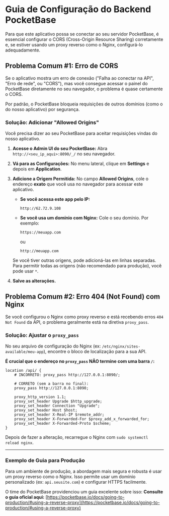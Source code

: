 # Guia de Configuração do Backend PocketBase

Para que este aplicativo possa se conectar ao seu servidor PocketBase, é essencial configurar o CORS (Cross-Origin Resource Sharing) corretamente e, se estiver usando um proxy reverso como o Nginx, configurá-lo adequadamente.

## Problema Comum #1: Erro de CORS

Se o aplicativo mostra um erro de conexão ("Falha ao conectar na API", "Erro de rede", ou "CORS"), mas você consegue acessar o painel do PocketBase diretamente no seu navegador, o problema é quase certamente o CORS.

Por padrão, o PocketBase bloqueia requisições de outros domínios (como o do nosso aplicativo) por segurança.

### Solução: Adicionar "Allowed Origins"

Você precisa dizer ao seu PocketBase para aceitar requisições vindas do nosso aplicativo.

1.  **Acesse o Admin UI do seu PocketBase:**
    Abra `http://<seu_ip_aqui>:8090/_/` no seu navegador.

2.  **Vá para as Configurações:**
    No menu lateral, clique em **Settings** e depois em **Application**.

3.  **Adicione a Origem Permitida:**
    No campo **Allowed Origins**, cole o endereço **exato** que você usa no navegador para acessar este aplicativo.
    
    - **Se você acessa este app pelo IP:**
      ```
      http://62.72.9.108
      ```
    - **Se você usa um domínio com Nginx:**
      Cole o seu domínio. Por exemplo:
      ```
      https://meuapp.com
      ```
      ou
      ```
      http://meuapp.com
      ```
    
    Se você tiver outras origens, pode adicioná-las em linhas separadas. Para permitir todas as origens (não recomendado para produção), você pode usar `*`.

4.  **Salve as alterações.**

## Problema Comum #2: Erro 404 (Not Found) com Nginx

Se você configurou o Nginx como proxy reverso e está recebendo erros `404 Not Found` da API, o problema geralmente está na diretiva `proxy_pass`.

### Solução: Ajustar o `proxy_pass`

No seu arquivo de configuração do Nginx (ex: `/etc/nginx/sites-available/meu-app`), encontre o bloco de localização para a sua API.

**É crucial que o endereço no `proxy_pass` NÃO termine com uma barra `/`:**

```nginx
location /api/ {
    # INCORRETO: proxy_pass http://127.0.0.1:8090/;
    
    # CORRETO (sem a barra no final):
    proxy_pass http://127.0.0.1:8090;

    proxy_http_version 1.1;
    proxy_set_header Upgrade $http_upgrade;
    proxy_set_header Connection "Upgrade";
    proxy_set_header Host $host;
    proxy_set_header X-Real-IP $remote_addr;
    proxy_set_header X-Forwarded-For $proxy_add_x_forwarded_for;
    proxy_set_header X-Forwarded-Proto $scheme;
}
```

Depois de fazer a alteração, recarregue o Nginx com `sudo systemctl reload nginx`.

---

### Exemplo de Guia para Produção

Para um ambiente de produção, a abordagem mais segura e robusta é usar um proxy reverso como o Nginx. Isso permite usar um domínio personalizado (ex: `api.seusite.com`) e configurar HTTPS facilmente.

O time do PocketBase providenciou um guia excelente sobre isso:
**Consulte o guia oficial aqui:** [https://pocketbase.io/docs/going-to-production/#using-a-reverse-proxy](https://pocketbase.io/docs/going-to-production/#using-a-reverse-proxy)

